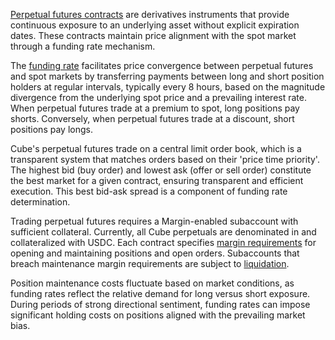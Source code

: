 [Perpetual futures contracts](./contracts.md) are derivatives instruments that
provide continuous exposure to an underlying asset without explicit expiration
dates. These contracts maintain price alignment with the spot market through a
funding rate mechanism.

The [funding rate](./funding.md) facilitates price convergence between
perpetual futures and spot markets by transferring payments between long and
short position holders at regular intervals, typically every 8 hours, based on
the magnitude divergence from the underlying spot price and a prevailing
interest rate. When perpetual futures trade at a premium to spot, long
positions pay shorts. Conversely, when perpetual futures trade at a discount,
short positions pay longs.

Cube's perpetual futures trade on a central limit order book, which is a
transparent system that matches orders based on their 'price time priority'.
The highest bid (buy order) and lowest ask (offer or sell order) constitute the
best market for a given contract, ensuring transparent and efficient execution.
This best bid-ask spread is a component of funding rate determination.

Trading perpetual futures requires a Margin-enabled subaccount with sufficient
collateral. Currently, all Cube perpetuals are denominated in and
collateralized with USDC. Each contract specifies [margin
requirements](./margin.md) for opening and maintaining positions and open
orders. Subaccounts that breach maintenance margin requirements are subject to
[liquidation](./liquidation.md).

Position maintenance costs fluctuate based on market conditions, as funding
rates reflect the relative demand for long versus short exposure. During
periods of strong directional sentiment, funding rates can impose significant
holding costs on positions aligned with the prevailing market bias.
